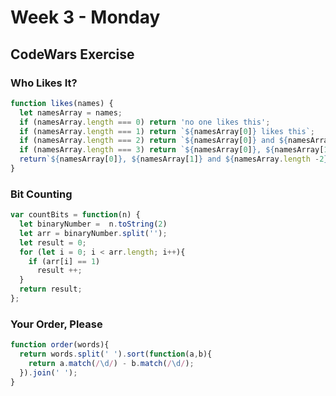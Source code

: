 # Week 3 - Monday


## CodeWars Exercise

### Who Likes It? 

``` javascript
function likes(names) {
  let namesArray = names;
  if (namesArray.length === 0) return 'no one likes this';
  if (namesArray.length === 1) return `${namesArray[0]} likes this`;
  if (namesArray.length === 2) return `${namesArray[0]} and ${namesArray[1]} like this`;
  if (namesArray.length === 3) return `${namesArray[0]}, ${namesArray[1]} and ${namesArray[2]} like this`;
  return`${namesArray[0]}, ${namesArray[1]} and ${namesArray.length -2} others like this`;
}
```
### Bit Counting 

``` javascript
var countBits = function(n) {
  let binaryNumber =  n.toString(2)
  let arr = binaryNumber.split('');
  let result = 0;
  for (let i = 0; i < arr.length; i++){
    if (arr[i] == 1) 
      result ++;
  }
  return result;
};
```

### Your Order, Please 

``` javascript
function order(words){
  return words.split(' ').sort(function(a,b){
    return a.match(/\d/) - b.match(/\d/);
  }).join(' ');
}
```

